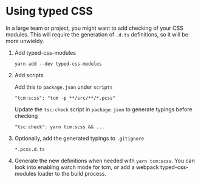 # Using typed CSS

In a large team or project, you might want to add checking of your CSS modules. This will require the generation of `.d.ts` definitions, so it will be more unwieldy.

1. Add typed-css-modules

    ```
    yarn add --dev typed-css-modules
    ```

2. Add scripts

    Add this to `package.json` under `scripts`

    ```
    "tcm:scss": "tcm -p **/src/**/*.pcss"
    ```

    Update the `tsc:check` script in `package.json` to generate typings before checking

    ```
    "tsc:check": yarn tcm:scss && ...
    ```

3. Optionally, add the generated typings to `.gitignore`

    ```
    *.pcss.d.ts
    ```

4. Generate the new definitions when needed with `yarn tcm:scss`. You can look into enabling watch mode for tcm, or add a webpack typed-css-modules loader to the build process.
